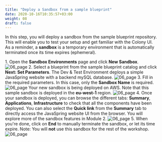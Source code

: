 ```yaml
---
title: "Deploy a Sandbox from a sample blueprint"
date: 2020-10-16T10:35:57+03:00
weight: 08
draft: false
---
```


In this step, you will deploy a sandbox from the sample blueprint repository. This will enable you to test your setup and get familiar with the Colony UI. As a reminder, a __sandbox__ is a temporary environment that is automatically terminated once its time expires (ephemeral). 

1\. Open the **Sandbox Environments** page and click __New Sandbox__.
 ![06_page](/images/prerequisite/new_sandbox.png)
2\. Select a blueprint from the sample blueprint catalog and click **Next: Set Parameters**. The Dev & Test Environment deploys a simple JavaSpring website with a backend mySQL database.
 ![06_page](/images/prerequisite/select_sample_bp.png)
3\. Fill in the required parameters. In this case, only the **Sandbox Name** is required.
 ![06_page](/images/prerequisite/set_parameters.png)
Your new sandbox is being deployed on AWS. Note that this sample sandbox is deployed in the __eu-west-1__ region.
 ![06_page](/images/prerequisite/new_sandbox.png)
4\. Once your sandbox is deployed, you can browse the different tabs: **Summary**, **Applications**, **Infrastructure** to check that all the components have been deployed. You can also select the __Quick link__ from the **Summary** tab to directly access the JavaSpring website UI from the browser. You will explore more of the sandbox features in Module 2.
 ![06_page](/images/prerequisite/sandbox_deployed.png)
5\. When you're done, click on __End__ to manually terminate the sandbox, or let its time expire.
Note: You will __not__ use this sandbox for the rest of the workshop.
 ![06_page](/images/prerequisite/application_tab.png)
 
